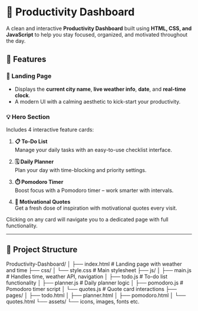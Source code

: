 # 🌟 Productivity Dashboard

A clean and interactive **Productivity Dashboard** built using **HTML, CSS, and JavaScript** to help you stay focused, organized, and motivated throughout the day.

## 🚀 Features

### 🌆 Landing Page
- Displays the **current city name**, **live weather info**, **date**, and **real-time clock**.
- A modern UI with a calming aesthetic to kick-start your productivity.

### 💡 Hero Section
Includes 4 interactive feature cards:

1. **📋 To-Do List**  
   Manage your daily tasks with an easy-to-use checklist interface.

2. **🗓️ Daily Planner**  
   Plan your day with time-blocking and priority settings.

3. **⏱️ Pomodoro Timer**  
   Boost focus with a Pomodoro timer – work smarter with intervals.

4. **💬 Motivational Quotes**  
   Get a fresh dose of inspiration with motivational quotes every visit.

Clicking on any card will navigate you to a dedicated page with full functionality.

---

## 📁 Project Structure
Productivity-Dashboard/
│
├── index.html # Landing page with weather and time
├── css/
│ └── style.css # Main stylesheet
├── js/
│ ├── main.js # Handles time, weather API, navigation
│ ├── todo.js # To-do list functionality
│ ├── planner.js # Daily planner logic
│ ├── pomodoro.js # Pomodoro timer script
│ └── quotes.js # Quote card interactions
├── pages/
│ ├── todo.html
│ ├── planner.html
│ ├── pomodoro.html
│ └── quotes.html
└── assets/
└── icons, images, fonts etc.

